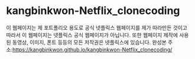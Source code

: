 # kangbinkwon-Netflix_clonecoding
이 웹페이지는 제 포트폴리오 용도로 공식 넷플릭스 웹페이지를 제가 따라만든 것이고 따라서 이 웹페이지는 넷플릭스 공식 웹페이지가 아닙니다. 또한 웹페이지 제작에 사용된 동영상, 이미지, 폰트 등등의 모든 저작권은 넷플릭스에 있습니다.
완성본 주소:https://kangbinkwon.github.io/kangbinkwon-Netflix_clonecoding/
